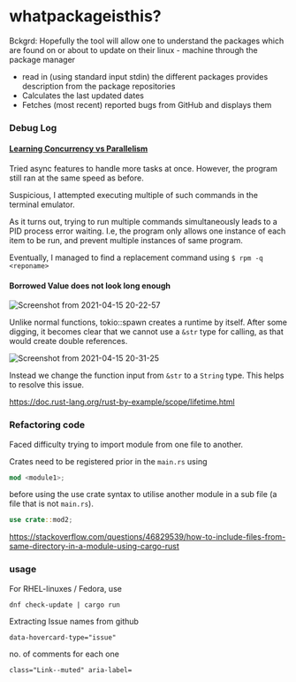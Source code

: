 # whatpackageisthis?

Bckgrd: Hopefully the tool will allow one to understand the packages which are found on or about to update on their linux - machine through the package manager

- read in (using standard input stdin) the different packages provides description from the package repositories 
- Calculates the last updated dates
- Fetches (most recent) reported bugs from GitHub and displays them

### Debug Log

#### [Learning Concurrency vs Parallelism](https://tokio.rs/tokio/tutorial/spawning)

Tried async features to handle more tasks at once. However, the program still ran at the same speed as before. 

Suspicious, I attempted executing multiple of such commands in the terminal emulator.

As it turns out, trying to run multiple commands simultaneously leads to a PID process error waiting. I.e, the program only allows one instance of each item to be run, and prevent multiple instances of same program.

Eventually, I managed to find a replacement command using `$ rpm -q <reponame>`

#### Borrowed Value does not look long enough

![Screenshot from 2021-04-15 20-22-57](https://user-images.githubusercontent.com/47784720/114887733-4999b000-9e3b-11eb-8363-d7d6ae47febd.png)

Unlike normal functions, tokio::spawn creates a runtime by itself. 
After some digging, it becomes clear that we cannot use a `&str` type for calling, as that would create double references. 

![Screenshot from 2021-04-15 20-31-25](https://user-images.githubusercontent.com/47784720/114888692-10157480-9e3c-11eb-8353-48056701ce7a.png)

Instead we change the function input from `&str` to a `String` type. This helps to resolve this issue.

 https://doc.rust-lang.org/rust-by-example/scope/lifetime.html

### Refactoring code
Faced difficulty trying to import module from one file to another.

Crates need to be registered prior in the `main.rs` using 
```rust
mod <module1>;
``` 
before using the use crate syntax to utilise another module in a sub file (a file that is not `main.rs`).
```rust
use crate::mod2;
```
https://stackoverflow.com/questions/46829539/how-to-include-files-from-same-directory-in-a-module-using-cargo-rust


### usage 

For RHEL-linuxes / Fedora, use
```
dnf check-update | cargo run
```


Extracting Issue names from github 
```
data-hovercard-type="issue"
```
no. of comments for each one
```
class="Link--muted" aria-label=
```